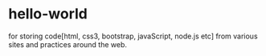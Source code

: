# hello-world
for storing code[html, css3, bootstrap, javaScript, node.js etc] from various sites and practices around the web.
